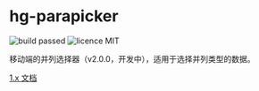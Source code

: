 # hg-parapicker

![build passed](https://img.shields.io/badge/build-passed-brightgreen.svg)
![licence MIT](https://img.shields.io/badge/licence-MIT-orange.svg)

移动端的并列选择器（v2.0.0，开发中），适用于选择并列类型的数据。

[1.x 文档](https://github.com/hamger/hg-parapicker/tree/v1.3.3)

